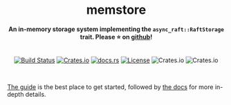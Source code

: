 <h1 align="center">memstore</h1>
<div align="center">
    <strong>
        An in-memory storage system implementing the <code>async_raft::RaftStorage</code> trait. Please ⭐ on <a href="https://github.com/async-raft/async-raft">github</a>!
    </strong>
</div>
<br />
<div align="center">

[![Build Status](https://github.com/async-raft/async-raft/workflows/ci/badge.svg?branch=master)](https://github.com/async-raft/async-raft/actions)
[![Crates.io](https://img.shields.io/crates/v/memstore.svg)](https://crates.io/crates/memstore)
[![docs.rs](https://docs.rs/memstore/badge.svg)](https://docs.rs/memstore)
[![License](https://img.shields.io/badge/license-MIT%2FApache--2.0-blue)](LICENSE)
![Crates.io](https://img.shields.io/crates/d/memstore.svg)
![Crates.io](https://img.shields.io/crates/dv/memstore.svg)

</div>
</br>

[The guide](https://async-raft.github.io/async-raft) is the best place to get started, followed by [the docs](https://docs.rs/async-raft/latest/async_raft/) for more in-depth details.
